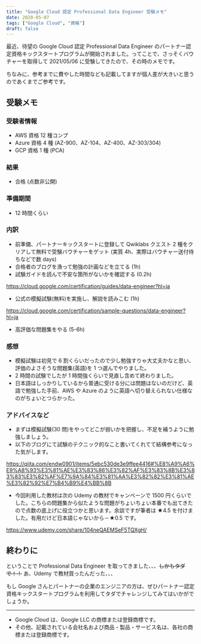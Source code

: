 ```yaml
---
title: "Google Cloud 認定 Professional Data Engineer 受験メモ"
date: 2020-05-07
tags: ["Google Cloud", "資格"]
draft: false
---
```


最近、待望の Google Cloud 認定 Professional Data Engineer のパートナー認定資格キックスタートプログラムが開始されました。ってことで、さっそくバウチャーを取得して 2021/05/06 に受験してきたので、その時のメモです。

ちなみに、参考までに費やした時間なども記載してますが個人差が大きいと思うのであくまでご参考です。

## 受験メモ

### 受験者情報

- AWS 資格 12 種コンプ
- Azure 資格 4 種 (AZ-900、AZ-104、AZ-400、AZ-303/304)
- GCP 資格 1 種 (PCA)

### 結果

- 合格 (点数非公開)

### 準備期間

- 12 時間くらい

### 内訳

- 前準備、パートナーキックスタートに登録して Qwiklabs クエスト 2 種をクリアして無料で受験バウチャーをゲット (実質 4h、実際はバウチャー送付待ちなどで数 days)
- 合格者のブログを漁って勉強の計画などを立てる (1h)
- 試験ガイドを読んで不安な箇所がないかを確認する (0.2h)

https://cloud.google.com/certification/guides/data-engineer?hl=ja

- 公式の模擬試験(無料)を実施し、解説を読みこむ (1h)

https://cloud.google.com/certification/sample-questions/data-engineer?hl=ja

- 高評価な問題集をやる (5-6h)

### 感想

- 模擬試験は初見で 6 割くらいだったので少し勉強すりゃ大丈夫かなと思い、評価のよさそうな問題集(英語)を 1 つ選んでやりました。
- 2 時間の試験でしたが 1 時間強くらいで見直し含めて終わりました。
- 日本語はしっかりしているから普通に受ける分には問題はないのだけど、英語で勉強した手前、AWS や Azure のように英語へ切り替えられない仕様なのがちょいとつらかった。

### アドバイスなど

- まずは模擬試験(30 問)をやってどこが弱いかを把握し、不足を補うように勉強しましょう。
- 以下のブログにて試験のテクニック的なこと書いてくれてて結構参考になった気がします。

https://qiita.com/endw0901/items/5ebc530de3e9ffee4416#%E8%A9%A6%E9%A8%93%E3%81%AE%E3%83%86%E3%82%AF%E3%83%8B%E3%83%83%E3%82%AF%E7%9A%84%E3%81%AA%E3%82%82%E3%81%AE%E3%82%92%E7%B4%B9%E4%BB%8B

- 今回利用した教材は次の Udemy の教材でキャンペーンで 1500 円くらいでした。こちらの問題集から似たような問題がちょいちょい本番でも出てきたので点数の底上げに役立つかと思います。余談ですが筆者は ★4.5 を付けました。有用だけど日本語じゃないから－★0.5 です。

https://www.udemy.com/share/104neQAEMSeF5TQXgH/

## 終わりに

ということで Professional Data Engineer を取ってきました、、、~~しかもタダで！！~~ あ、Udemy で教材買ったんだった、、、

もし Google さんとパートナーの企業のエンジニアの方は、ぜひパートナー認定資格キックスタートプログラムを利用してタダでチャレンジしてみてはいかがでしょうか。

---

- Google Cloud は、Google LLC の商標または登録商標です。
- その他、記載されている会社名および商品・製品・サービス名は、各社の商標または登録商標です。

